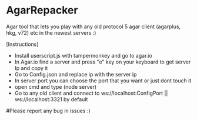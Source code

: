 # AgarRepacker
Agar tool that lets you play with any old protocol 5 agar client (agarplus, hkg, v72) etc in the newest servers :)

[Instructions]

- Install userscript.js with tampermonkey and go to agar.io
- In Agar.io find a server and press "e" key on your keyboard to get server Ip and copy it
- Go to Config.json and replace ip with the server ip
- In server port you can choose the port that you want or just dont touch it
- open cmd and type (node server)
- Go to any old client and connect to ws://localhost:ConfigPort || ws://localhost:3321 by default

#Please report any bug in issues :)
